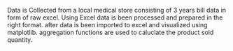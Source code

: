 Data is Collected from a local medical store consisting of 3 years bill data in form of raw excel.
Using Excel data is been processed and prepared in the right format.
after data is been imported to excel and visualized using matplotlib. 
aggregation functions are used to caluclate the product sold quantity.
